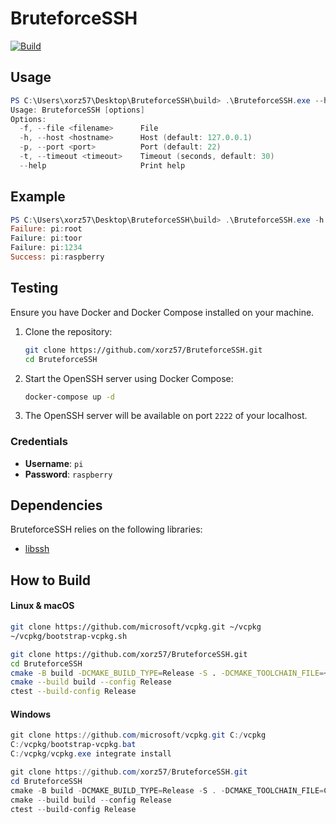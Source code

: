 # BruteforceSSH

[![Build](https://github.com/xorz57/BruteforceSSH/actions/workflows/Build.yml/badge.svg)](https://github.com/xorz57/BruteforceSSH/actions/workflows/Build.yml)

## Usage

```ps1
PS C:\Users\xorz57\Desktop\BruteforceSSH\build> .\BruteforceSSH.exe --help
Usage: BruteforceSSH [options]
Options:
  -f, --file <filename>      File
  -h, --host <hostname>      Host (default: 127.0.0.1)
  -p, --port <port>          Port (default: 22)
  -t, --timeout <timeout>    Timeout (seconds, default: 30)
  --help                     Print help
```

## Example

```ps1
PS C:\Users\xorz57\Desktop\BruteforceSSH\build> .\BruteforceSSH.exe -h localhost -f .\assets\accounts.txt -p 2222
Failure: pi:root
Failure: pi:toor
Failure: pi:1234
Success: pi:raspberry
```

## Testing

Ensure you have Docker and Docker Compose installed on your machine.

1. Clone the repository:

    ```sh
    git clone https://github.com/xorz57/BruteforceSSH.git
    cd BruteforceSSH
    ```

2. Start the OpenSSH server using Docker Compose:

    ```sh
    docker-compose up -d
    ```

3. The OpenSSH server will be available on port `2222` of your localhost.

### Credentials

- **Username**: `pi`
- **Password**: `raspberry`

## Dependencies

BruteforceSSH relies on the following libraries:

- [libssh](https://github.com/canonical/libssh)

## How to Build

#### Linux & macOS

```bash
git clone https://github.com/microsoft/vcpkg.git ~/vcpkg
~/vcpkg/bootstrap-vcpkg.sh

git clone https://github.com/xorz57/BruteforceSSH.git
cd BruteforceSSH
cmake -B build -DCMAKE_BUILD_TYPE=Release -S . -DCMAKE_TOOLCHAIN_FILE=~/vcpkg/scripts/buildsystems/vcpkg.cmake
cmake --build build --config Release
ctest --build-config Release
```

#### Windows

```powershell
git clone https://github.com/microsoft/vcpkg.git C:/vcpkg
C:/vcpkg/bootstrap-vcpkg.bat
C:/vcpkg/vcpkg.exe integrate install

git clone https://github.com/xorz57/BruteforceSSH.git
cd BruteforceSSH
cmake -B build -DCMAKE_BUILD_TYPE=Release -S . -DCMAKE_TOOLCHAIN_FILE=C:/vcpkg/scripts/buildsystems/vcpkg.cmake
cmake --build build --config Release
ctest --build-config Release
```
